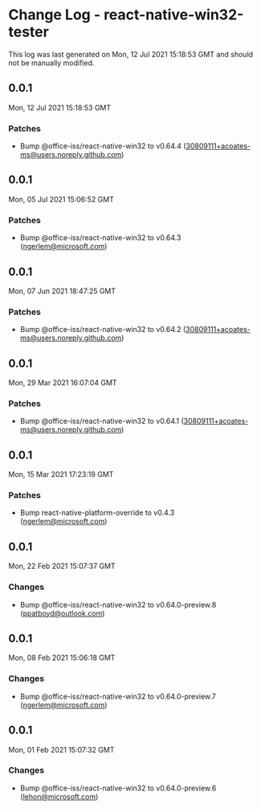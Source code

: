# Change Log - react-native-win32-tester

This log was last generated on Mon, 12 Jul 2021 15:18:53 GMT and should not be manually modified.

<!-- Start content -->

## 0.0.1

Mon, 12 Jul 2021 15:18:53 GMT

### Patches

- Bump @office-iss/react-native-win32 to v0.64.4 (30809111+acoates-ms@users.noreply.github.com)

## 0.0.1

Mon, 05 Jul 2021 15:06:52 GMT

### Patches

- Bump @office-iss/react-native-win32 to v0.64.3 (ngerlem@microsoft.com)

## 0.0.1

Mon, 07 Jun 2021 18:47:25 GMT

### Patches

- Bump @office-iss/react-native-win32 to v0.64.2 (30809111+acoates-ms@users.noreply.github.com)

## 0.0.1

Mon, 29 Mar 2021 16:07:04 GMT

### Patches

- Bump @office-iss/react-native-win32 to v0.64.1 (30809111+acoates-ms@users.noreply.github.com)

## 0.0.1

Mon, 15 Mar 2021 17:23:19 GMT

### Patches

- Bump react-native-platform-override to v0.4.3 (ngerlem@microsoft.com)

## 0.0.1

Mon, 22 Feb 2021 15:07:37 GMT

### Changes

- Bump @office-iss/react-native-win32 to v0.64.0-preview.8 (ppatboyd@outlook.com)

## 0.0.1

Mon, 08 Feb 2021 15:06:18 GMT

### Changes

- Bump @office-iss/react-native-win32 to v0.64.0-preview.7 (ngerlem@microsoft.com)

## 0.0.1

Mon, 01 Feb 2021 15:07:32 GMT

### Changes

- Bump @office-iss/react-native-win32 to v0.64.0-preview.6 (lehon@microsoft.com)
